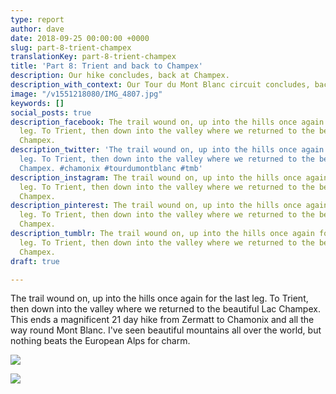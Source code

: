 ```yaml
---
type: report
author: dave
date: 2018-09-25 00:00:00 +0000
slug: part-8-trient-champex
translationKey: part-8-trient-champex
title: 'Part 8: Trient and back to Champex'
description: Our hike concludes, back at Champex.
description_with_context: Our Tour du Mont Blanc circuit concludes, back at Champex.
image: "/v1551218080/IMG_4807.jpg"
keywords: []
social_posts: true
description_facebook: The trail wound on, up into the hills once again for the last
  leg. To Trient, then down into the valley where we returned to the beautiful Lac
  Champex.
description_twitter: 'The trail wound on, up into the hills once again for the last
  leg. To Trient, then down into the valley where we returned to the beautiful Lac
  Champex. #chamonix #tourdumontblanc #tmb'
description_instagram: The trail wound on, up into the hills once again for the last
  leg. To Trient, then down into the valley where we returned to the beautiful Lac
  Champex.
description_pinterest: The trail wound on, up into the hills once again for the last
  leg. To Trient, then down into the valley where we returned to the beautiful Lac
  Champex.
description_tumblr: The trail wound on, up into the hills once again for the last
  leg. To Trient, then down into the valley where we returned to the beautiful Lac
  Champex.
draft: true

---
```

The trail wound on, up into the hills once again for the last leg. To Trient, then down into the valley where we returned to the beautiful Lac Champex. This ends a magnificent 21 day hike from Zermatt to Chamonix and all the way round Mont Blanc. I've seen beautiful mountains all over the world, but nothing beats the European Alps for charm.

![](https://res.cloudinary.com/wildernessprime/image/upload/w_800,dpr_auto/v1551217934/IMG_4826.jpg)

![](https://res.cloudinary.com/wildernessprime/image/upload/w_800,dpr_auto/v1551217772/IMG_4808.jpg)